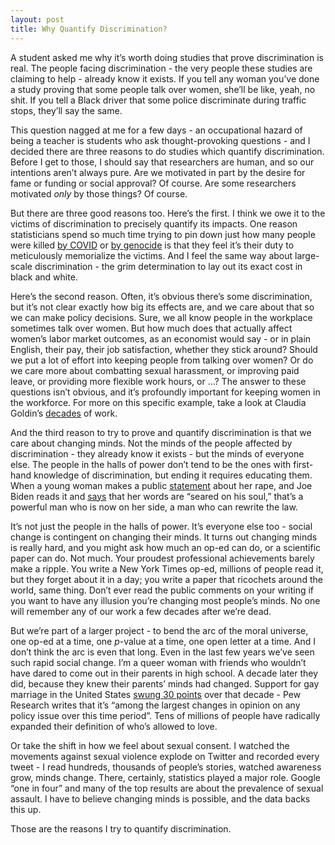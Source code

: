 ```yaml
---
layout: post
title: Why Quantify Discrimination?
---
```


A student asked me why it’s worth doing studies that prove discrimination is real. The people facing discrimination - the very people these studies are claiming to help - already know it exists. If you tell any woman you’ve done a study proving that some people talk over women, she’ll be like, yeah, no shit. If you tell a Black driver that some police discriminate during traffic stops, they’ll say the same.

This question nagged at me for a few days - an occupational hazard of being a teacher is students who ask thought-provoking questions - and I decided there are three reasons to do studies which quantify discrimination. Before I get to those, I should say that researchers are human, and so our intentions aren’t always pure. Are we motivated in part by the desire for fame or funding or social approval? Of course. Are some researchers motivated *only* by those things? Of course. 

But there are three good reasons too. Here’s the first. I think we owe it to the victims of discrimination to precisely quantify its impacts. One reason statisticians spend so much time trying to pin down just how many people were killed [by COVID](https://jamanetwork.com/journals/jama/article-abstract/2771761) or [by genocide](https://chance.amstat.org/2018/02/statistics-of-genocide/) is that they feel it’s their duty to meticulously memorialize the victims. And I feel the same way about large-scale discrimination - the grim determination to lay out its exact cost in black and white.

Here’s the second reason. Often, it’s obvious there’s some discrimination, but it’s not clear exactly how big its effects are, and we care about that so we can make policy decisions. Sure, we all know people in the workplace sometimes talk over women. But how much does that actually affect women’s labor market outcomes, as an economist would say - or in plain English, their pay, their job satisfaction, whether they stick around? Should we put a lot of effort into keeping people from talking over women? Or do we care more about combatting sexual harassment, or improving paid leave, or providing more flexible work hours, or …? The answer to these questions isn’t obvious, and it’s profoundly important for keeping women in the workforce. For more on this specific example, take a look at Claudia Goldin’s [decades](https://www.aeaweb.org/articles?id=10.1257/aer.104.4.1091) of work. 

And the third reason to try to prove and quantify discrimination is that we care about changing minds. Not the minds of the people affected by discrimination - they already know it exists - but the minds of everyone else. The people in the halls of power don’t tend to be the ones with first-hand knowledge of discrimination, but ending it requires educating them. When a young woman makes a public [statement](https://www.buzzfeednews.com/article/katiejmbaker/heres-the-powerful-letter-the-stanford-victim-read-to-her-ra) about her rape, and Joe Biden reads it and [says](https://www.buzzfeednews.com/article/tomnamako/joe-biden-writes-an-open-letter-to-stanford-survivor) that her words are “seared on his soul,” that’s a powerful man who is now on her side, a man who can rewrite the law.

It’s not just the people in the halls of power. It’s everyone else too - social change is contingent on changing their minds. It turns out changing minds is really hard, and you might ask how much an op-ed can do, or a scientific paper can do. Not much. Your proudest professional achievements barely make a ripple. You write a New York Times op-ed, millions of people read it, but they forget about it in a day; you write a paper that ricochets around the world, same thing. Don’t ever read the public comments on your writing if you want to have any illusion you’re changing most people’s minds. No one will remember any of our work a few decades after we’re dead. 

But we’re part of a larger project - to bend the arc of the moral universe, one op-ed at a time, one *p*-value at a time, one open letter at a time. And I don’t think the arc is even that long. Even in the last few years we’ve seen such rapid social change. I’m a queer woman with friends who wouldn’t have dared to come out in their parents in high school. A decade later they did, because they knew their parents’ minds had changed. Support for gay marriage in the United States [swung 30 points](https://www.pewresearch.org/politics/2013/03/20/growing-support-for-gay-marriage-changed-minds-and-changing-demographics/) over that decade - Pew Research writes that it’s “among the largest changes in opinion on any policy issue over this time period”. Tens of millions of people have radically expanded their definition of who’s allowed to love.

Or take the shift in how we feel about sexual consent. I watched the movements against sexual violence explode on Twitter and recorded every tweet - I read hundreds, thousands of people’s stories, watched awareness grow, minds change. There, certainly, statistics played a major role. Google “one in four” and many of the top results are about the prevalence of sexual assault. I have to believe changing minds is possible, and the data backs this up.  

Those are the reasons I try to quantify discrimination. 



